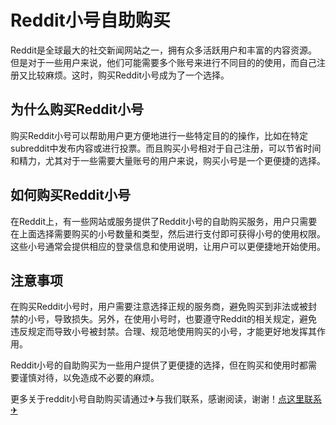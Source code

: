 # Reddit小号自助购买

Reddit是全球最大的社交新闻网站之一，拥有众多活跃用户和丰富的内容资源。但是对于一些用户来说，他们可能需要多个账号来进行不同目的的使用，而自己注册又比较麻烦。这时，购买Reddit小号成为了一个选择。

## 为什么购买Reddit小号

购买Reddit小号可以帮助用户更方便地进行一些特定目的的操作，比如在特定subreddit中发布内容或进行投票。而且购买小号相对于自己注册，可以节省时间和精力，尤其对于一些需要大量账号的用户来说，购买小号是一个更便捷的选择。

## 如何购买Reddit小号

在Reddit上，有一些网站或服务提供了Reddit小号的自助购买服务，用户只需要在上面选择需要购买的小号数量和类型，然后进行支付即可获得小号的使用权限。这些小号通常会提供相应的登录信息和使用说明，让用户可以更便捷地开始使用。

## 注意事项

在购买Reddit小号时，用户需要注意选择正规的服务商，避免购买到非法或被封禁的小号，导致损失。另外，在使用小号时，也要遵守Reddit的相关规定，避免违反规定而导致小号被封禁。合理、规范地使用购买的小号，才能更好地发挥其作用。

Reddit小号的自助购买为一些用户提供了更便捷的选择，但在购买和使用时都需要谨慎对待，以免造成不必要的麻烦。

更多关于reddit小号自助购买请通过✈与我们联系，感谢阅读，谢谢！[点这里联系✈](https://sms.k02.cc)
